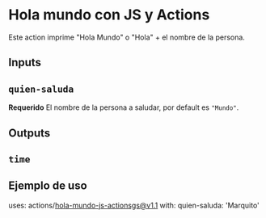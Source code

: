 # Hola mundo con JS y Actions
Este action imprime "Hola Mundo" o "Hola" + el nombre de la persona.

## Inputs
## `quien-saluda`

**Requerido** El nombre de la persona a saludar, por default es `"Mundo"`.

## Outputs
## `time`

## Ejemplo de uso 
uses: actions/hola-mundo-js-actionsgs@v1.1
with:
  quien-saluda: 'Marquito'

